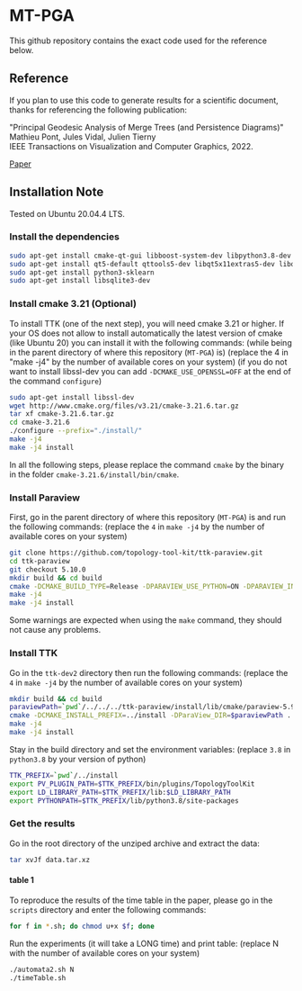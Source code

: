 # MT-PGA

This github repository contains the exact code used for the reference below.

## Reference

If you plan to use this code to generate results for a scientific document, thanks for referencing the following publication:

"Principal Geodesic Analysis of Merge Trees (and Persistence Diagrams)"  
Mathieu Pont, Jules Vidal, Julien Tierny  
IEEE Transactions on Visualization and Computer Graphics, 2022.  

[Paper](https://arxiv.org/pdf/2207.10960.pdf)

## Installation Note

Tested on Ubuntu 20.04.4 LTS.

### Install the dependencies

```bash
sudo apt-get install cmake-qt-gui libboost-system-dev libpython3.8-dev libxt-dev libxcursor-dev libopengl-dev
sudo apt-get install qt5-default qttools5-dev libqt5x11extras5-dev libqt5svg5-dev qtxmlpatterns5-dev-tools 
sudo apt-get install python3-sklearn 
sudo apt-get install libsqlite3-dev 
```

### Install cmake 3.21 (Optional)

To install TTK (one of the next step), you will need cmake 3.21 or higher.
If your OS does not allow to install automatically the latest version of cmake (like Ubuntu 20) you can install it with the following commands:
(while being in the parent directory of where this repository (`MT-PGA`) is)
(replace the 4 in "make -j4" by the number of available cores on your system)
(if you do not want to install libssl-dev you can add `-DCMAKE_USE_OPENSSL=OFF` at the end of the command `configure`)

```bash
sudo apt-get install libssl-dev 
wget http://www.cmake.org/files/v3.21/cmake-3.21.6.tar.gz
tar xf cmake-3.21.6.tar.gz
cd cmake-3.21.6
./configure --prefix="./install/"
make -j4
make -j4 install
```

In all the following steps, please replace the command `cmake` by the binary in the folder `cmake-3.21.6/install/bin/cmake`.

### Install Paraview

First, go in the parent directory of where this repository (`MT-PGA`) is and run the following commands:
(replace the `4` in `make -j4` by the number of available cores on your system)

```bash
git clone https://github.com/topology-tool-kit/ttk-paraview.git
cd ttk-paraview
git checkout 5.10.0
mkdir build && cd build
cmake -DCMAKE_BUILD_TYPE=Release -DPARAVIEW_USE_PYTHON=ON -DPARAVIEW_INSTALL_DEVELOPMENT_FILES=ON -DCMAKE_INSTALL_PREFIX=../install ..
make -j4
make -j4 install
```

Some warnings are expected when using the `make` command, they should not cause any problems.

### Install TTK

Go in the `ttk-dev2` directory then run the following commands:
(replace the `4` in `make -j4` by the number of available cores on your system)

```bash
mkdir build && cd build
paraviewPath=`pwd`/../../../ttk-paraview/install/lib/cmake/paraview-5.9
cmake -DCMAKE_INSTALL_PREFIX=../install -DParaView_DIR=$paraviewPath ..
make -j4
make -j4 install
```

Stay in the build directory and set the environment variables:
(replace `3.8` in `python3.8` by your version of python)

```bash
TTK_PREFIX=`pwd`/../install
export PV_PLUGIN_PATH=$TTK_PREFIX/bin/plugins/TopologyToolKit
export LD_LIBRARY_PATH=$TTK_PREFIX/lib:$LD_LIBRARY_PATH
export PYTHONPATH=$TTK_PREFIX/lib/python3.8/site-packages
```

### Get the results

Go in the root directory of the unziped archive and extract the data:

```bash
tar xvJf data.tar.xz
```

#### table 1

To reproduce the results of the time table in the paper, please go in the `scripts` directory and enter the following commands:

```bash
for f in *.sh; do chmod u+x $f; done
```

Run the experiments (it will take a LONG time) and print table:
(replace N with the number of available cores on your system)

```bash
./automata2.sh N
./timeTable.sh
```
